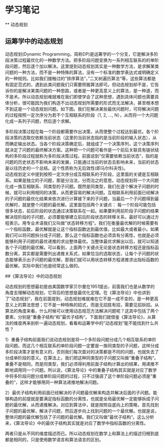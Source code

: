# 学习笔记
** 动态规划     


## 运筹学中的动态规划     

动态规划(Dynamic Programming，简称DP)是运筹学的一个分支，它是解决多阶段决策过程最优化的一种数学方法。把多阶段问题变换为一系列相互联系的的单阶段问题，然后逐个加以解决。这里提到动态规划其实是一种数学方法，是求解某类问题的一种方法，而不是一种特殊的算法，没有一个标准的数学表达式或明确定义的一种规则。比如我们接触过的”排序算法“，”二叉树遍历算法“等，这些算法都是有固定范式的，遇到此类问题我们只需要照搬算法即可。但动态规划却不是，它告诉你的是解决某类问题的一种思路，或者是一种更高意义上的算法，是一种道，而不是术。所以动态规划难就难在我们即使学会了这种思想，遇到具体问题也需要具体分析，很可能因为我们构造不出动态规划所需要的形式而无法解决，甚至根本想不到这是一个动态规划问题。如下图。我们在解决某些最优问题时，可将解决问题的过程按照一定次序分为若干个互相联系的阶段（1, 2, ..., N），从而将一个大问题化成一系列子问题，然后逐个求解。           

多阶段决策过程在每一个阶段都需要作出决策，从而使整个过程达到最优。各个阶段决策的选取仅依赖当前状态（这里的当前状态指的是当前阶段的输入状态），从而确定输出状态。当各个阶段决策确定后，就组成了一个决策序列，这个决策序列就决定了问题的最终解决方案。这种把一个问题可看作是一个前后关联具有链状结构的多阶段过程就称为多阶段决策过程。前面说到”仅需要依赖当前状态“，指的是问题的历史状态不影响未来的发展，只能通过当前的状态去影响未来，当前的状态是以往历史的一个总结。这个性质称为无后效性(即马尔科夫性)。    
 动态规划定义中提到按照一定次序分成互相联系的子阶段，这里面的关键是互相联系。如果是独立的子问题，那是分治法，分而治之的意思。动态规划将一个大问题化成一族互相联系、同类型的子问题。既然是同类型，我们在逐个解决子问题的时候，就可以利用相同的决策，从而更容易的解决问题。互相联系利用前面已经解决的子问题的最优化结果来依次进行计算接下来的子问题，当最后一个子问题得到最优解时，就是整个问题的最优解。这里面包括两个关键点： 每一个阶段可能包括很多状态，前后阶段的状态通过决策联系在一起。如果要利用前阶段子问题的结果解决现阶段的子问题，必须要能够建立前后阶段状态的转移关系，最好可以通过方程表示。用专业术语我们又叫做”状态转移方程“。我们在衡量最优解的时候需要有一个指标函数，最优解就是让这个指标函数达到最优值，比如最大或者最小。如果我们可以将问题拆分成子问题，那么这个指标函数也必须具有分离性，也就是必须能够利用子问题的最优递推的求出整体最优。当整体最优求解出以后，就可以知道各个子问题的最优解。可以看到，上面两个关键点无论是状态转移方程还是指标函数分离，其实都是需要列出递推关系式，如果恰当的选取状态，让每个子问题的状态能够表示出子问题的最优解，那我们就可以用状态转移方程递推求出指标函数的最优解。实际中我们也是经常这么做的。


##《算法导论》中的动态规划     

动态规划的思想最初是由美国数学家贝尔曼在1951提出，前面我们也是从数学的角度去理解动态规划，它背后的思想是最优化定理。在《算法导论》中也讲到了”动态规划“，我在前面提到，动态规划难就难在它不是一成不变的，是一种更高意义上的算法思想；它不是一种特殊的招式，而是无招胜有招，需要见招拆招。从算法的角度来看，什么时候可以使用动态规范方法解决问题呢？这其中包括了两个要素，分别是”重叠子结构“和”最优子结构“。下面我们就借鉴《算法导论》，从算法的维度再来剖析一遍动态规划，看看和运筹学中的”动态规划“能不能找到什么共性？

<p>  
1）重叠子结构前面我们说动态规划是将一个多阶段问题分成几个相互联系的单阶段问题。而这几个相互联系的单阶段问题一定要是一族同类型的子问题，这样分成多阶段决策才是有意义的，否则我们每次面对的决策都是不同的问题，也就失去了分成单阶段的意义。在算法上，我们把这种同类型的子问题又叫做”重叠子结构“。重叠不是相同，而是同类型，我们必须得利用前面子结构计算出的结果，用递推不断地调用同一个问题。所以说，《算法导论》中的重叠子结构其实就是对应了数学中将多阶段问题分成单阶段问题的过程，只不过强调了这个单阶段问题必须是”重叠的“，这样才能够用同一种算法递推地解决问题。        

2）最优子结构利用前面已经解决的子问题最优解来构造并解决后面的子问题。能够构造的前提就是要满足指标函数的分离性，也就是全局最优解一定能够拆成子问题的最优解，从而递推解决。对应到算法中，就是按照自底向上的策略，首先找到子问题的最优解，解决子问题，然后逐步向上找到问题的一个最优解。也就是说，整体问题的最优解包括了子问题的最优解。我们又叫做”最优子结构“。这么分析来，《算法导论》中的最优子结构其实就是对应了数学中指标函数的分离性。         

两者只是从不同的维度描述而已。所以动态规划在数学上和算法上的描述归根到底都是相同的，只是使用数学语言和算法语言的区别。